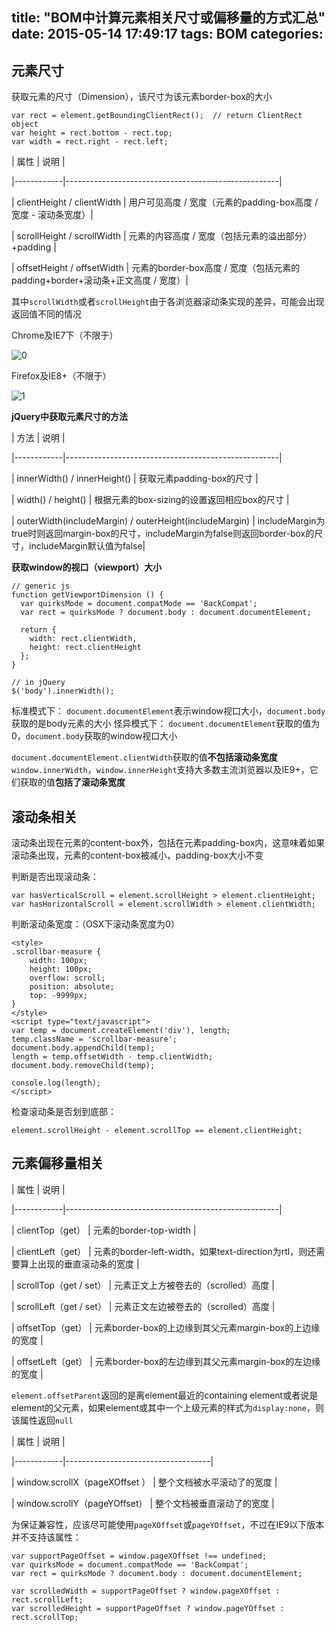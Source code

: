 title: "BOM中计算元素相关尺寸或偏移量的方式汇总"
date: 2015-05-14 17:49:17
tags: BOM
categories:
---

##  元素尺寸

获取元素的尺寸（Dimension），该尺寸为该元素border-box的大小
```
var rect = element.getBoundingClientRect();  // return ClientRect object
var height = rect.bottom - rect.top;
var width = rect.right - rect.left;
```


| 属性 | 说明 |

|------------|-----------------------------------------------------|

| clientHeight / clientWidth | 用户可见高度 / 宽度（元素的padding-box高度 / 宽度 - 滚动条宽度）|

| scrollHeight / scrollWidth | 元素的内容高度 / 宽度（包括元素的溢出部分）+padding |

| offsetHeight / offsetWidth | 元素的border-box高度 / 宽度（包括元素的padding+border+滚动条+正文高度 / 宽度）|



其中`scrollWidth`或者`scrollHeight`由于各浏览器滚动条实现的差异，可能会出现返回值不同的情况

Chrome及IE7下（不限于）

![0](http://7sbm5t.com1.z0.glb.clouddn.com/cssdimension0.png)


Firefox及IE8+（不限于）

![1](http://7sbm5t.com1.z0.glb.clouddn.com/cssdimension1.png)


**jQuery中获取元素尺寸的方法**

| 方法 | 说明 |

|------------|-----------------------------------------------------|

| innerWidth() / innerHeight() | 获取元素padding-box的尺寸 |

| width() / height() | 根据元素的box-sizing的设置返回相应box的尺寸 |

| outerWidth(includeMargin) / outerHeight(includeMargin) | includeMargin为true时则返回margin-box的尺寸，includeMargin为false则返回border-box的尺寸，includeMargin默认值为false|


**获取window的视口（viewport）大小**
```
// generic js
function getViewportDimension () {
  var quirksMode = document.compatMode == 'BackCompat';
  var rect = quirksMode ? document.body : document.documentElement; 
      
  return {
    width: rect.clientWidth,
    height: rect.clientHeight
  };
}

// in jQuery
$('body').innerWidth();
```

标准模式下： `document.documentElement`表示window视口大小，`document.body`获取的是body元素的大小
怪异模式下： `document.documentElement`获取的值为0，`document.body`获取的window视口大小

`document.documentElement.clientWidth`获取的值**不包括滚动条宽度**
`window.innerWidth`，`window.innerHeight`支持大多数主流浏览器以及IE9+，它们获取的值**包括了滚动条宽度**

## 滚动条相关

滚动条出现在元素的content-box外，包括在元素padding-box内，这意味着如果滚动条出现，元素的content-box被减小，padding-box大小不变

判断是否出现滚动条：
```
var hasVerticalScroll = element.scrollHeight > element.clientHeight;
var hasHorizontalScroll = element.scrollWidth > element.clientWidth;
```

判断滚动条宽度：（OSX下滚动条宽度为0）
```
<style>
.scrollbar-measure {
    width: 100px;
    height: 100px;
    overflow: scroll;
    position: absolute;
    top: -9999px;
}
</style>
<script type="text/javascript">
var temp = document.createElement('div'), length;
temp.className = 'scrollbar-measure';
document.body.appendChild(temp);
length = temp.offsetWidth - temp.clientWidth;
document.body.removeChild(temp);

console.log(length);
</script>
```


检查滚动条是否划到底部：

```
element.scrollHeight - element.scrollTop == element.clientHeight;
```

## 元素偏移量相关


| 属性 | 说明 |

|------------|-----------------------------------------------------|

| clientTop（get） | 元素的border-top-width |

| clientLeft（get） | 元素的border-left-width，如果text-direction为rtl，则还需要算上出现的垂直滚动条的宽度 |

| scrollTop（get / set） | 元素正文上方被卷去的（scrolled）高度 |

| scrollLeft（get / set） | 元素正文左边被卷去的（scrolled）高度 |

| offsetTop（get） | 元素border-box的上边缘到其父元素margin-box的上边缘的宽度 |

| offsetLeft（get） | 元素border-box的左边缘到其父元素margin-box的左边缘的宽度 |


`element.offsetParent`返回的是离element最近的containing element或者说是element的父元素，如果element或其中一个上级元素的样式为`display:none`，则该属性返回`null`

| 属性 | 说明 |

|------------|------------------------------------|

| window.scrollX（pageXOffset ） | 整个文档被水平滚动了的宽度 |

| window.scrollY（pageYOffset） | 整个文档被垂直滚动了的宽度 |


为保证兼容性，应该尽可能使用`pageXOffset`或`pageYOffset`，不过在IE9以下版本并不支持该属性：
```
var supportPageOffset = window.pageXOffset !== undefined;
var quirksMode = document.compatMode == 'BackCompat';
var rect = quirksMode ? document.body : document.documentElement;

var scrolledWidth = supportPageOffset ? window.pageXOffset : rect.scrollLeft;
var scrolledHeight = supportPageOffset ? window.pageYOffset : rect.scrollTop;
```

